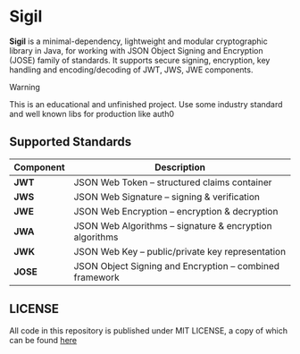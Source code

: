 # Sigil

**Sigil** is a minimal-dependency, lightweight and modular cryptographic library
in Java, for working with JSON Object Signing and Encryption (JOSE) family of standards.
It supports secure signing, encryption, key handling and encoding/decoding of JWT, JWS, JWE components.

> [!WARNING]
> This is an educational and unfinished project.
> Use some industry standard and well known libs for production like auth0

## Supported Standards

| Component | Description |
|----------|-------------|
| **JWT**  | JSON Web Token – structured claims container |
| **JWS**  | JSON Web Signature – signing & verification |
| **JWE**  | JSON Web Encryption – encryption & decryption |
| **JWA**  | JSON Web Algorithms – signature & encryption algorithms |
| **JWK**  | JSON Web Key – public/private key representation |
| **JOSE** | JSON Object Signing and Encryption – combined framework |

## LICENSE

All code in this repository is published under MIT LICENSE, a copy of which can 
be found [here](./LICENSE)


